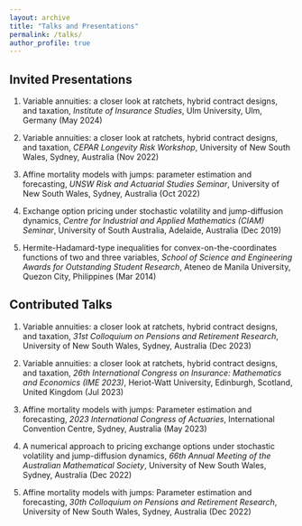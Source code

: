 ```yaml
---
layout: archive
title: "Talks and Presentations"
permalink: /talks/
author_profile: true
---
```


## Invited Presentations

1. Variable annuities: a closer look at ratchets, hybrid contract designs, and taxation, *Institute of Insurance Studies*, Ulm University, Ulm, Germany (May 2024)

1. Variable annuities: a closer look at ratchets, hybrid contract designs, and taxation, *CEPAR Longevity Risk Workshop*, University of New South Wales, Sydney, Australia (Nov 2022)

1. Affine mortality models with jumps: parameter estimation and forecasting, *UNSW Risk and Actuarial Studies Seminar*, University of New South Wales, Sydney, Australia (Oct 2022)

1. Exchange option pricing under stochastic volatility and jump-diffusion dynamics, *Centre for Industrial and Applied Mathematics (CIAM) Seminar*, University of South Australia, Adelaide, Australia (Dec 2019)

1. Hermite-Hadamard-type inequalities for convex-on-the-coordinates functions of two and three variables, *School of Science and Engineering Awards for Outstanding Student Research*, Ateneo de Manila University, Quezon City, Philippines (Mar 2014)


## Contributed Talks

1. Variable annuities: a closer look at ratchets, hybrid contract designs, and taxation, *31st Colloquium on Pensions and Retirement Research*, University of New South Wales, Sydney, Australia (Dec 2023)

2. Variable annuities: a closer look at ratchets, hybrid contract designs, and taxation, *26th International Congress on Insurance: Mathematics and Economics (IME 2023)*, Heriot-Watt University, Edinburgh, Scotland, United Kingdom (Jul 2023)

3. Affine mortality models with jumps: Parameter estimation and forecasting, *2023 International Congress of Actuaries*, International Convention Centre, Sydney, Australia (May 2023)

4. A numerical approach to pricing exchange options under stochastic volatility and jump-diffusion dynamics, *66th Annual Meeting of the Australian Mathematical Society*, University of New South Wales, Sydney, Australia (Dec 2022)

5. Affine mortality models with jumps: Parameter estimation and forecasting, *30th Colloquium on Pensions and Retirement Research*, University of New South Wales, Sydney, Australia (Dec 2022)


<!--
{% if site.talkmap_link == true %}

<p style="text-decoration:underline;"><a href="/talkmap.html">See a map of all the places I've given a talk!</a></p>

{% endif %}

{% for post in site.talks reversed %}
  {% include archive-single-talk.html %}
{% endfor %}
-->
